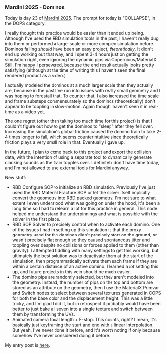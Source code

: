 ### Mardini 2025 - Dominos

Today is day 23 of [Mardini 2025][mardini-2025]. The prompt for today is "COLLAPSE",
in the DOPS category.

I really thought this practice would be easier than it ended up being. Although I've
used the RBD simulation tools in the past, I haven't really dug into them or performed
a large-scale or more complex simulation before. Dominos falling _should_ have been an
easy project, _theoretically_. It didn't end up working out that way, and I spent
3-4 hours just on getting the simulation right, even ignoring the dynamic pips via
Copernicus/MaterialX. Still, I'm happy I persevered, because the end result actually
looks pretty satisfying (although at the time of writing this I haven't seen the final
rendered product as a video.)

I actually modeled the dominos at a much larger scale than they actually are, because
in the past I've run into issues with really small geometry and I was hoping to forestall
that. To counter that, I also increased the time scale and frame substeps commensurately
so the dominos (theoretically) don't appear to be toppling in slow-motion. Again though,
haven't seen it in real-time as a video yet.

The one regret (other than taking too much time for this project) is that I couldn't
figure out how to get the dominos to "sleep" after they fell over. Increasing the
simulation's global friction caused the domino train to take 2-4 times longer to fall,
which seems counterintuitive since theoretically friction plays a very small role in
that. Eventually I gave up.

In the future, I plan to come back to this project and export the collision data,
with the intention of using a separate tool to dynamically generate clacking sounds
as the train topples over. I definitely don't have time today, and I'm not allowed
to use external tools for Mardini anyway.

New stuff:

  - RBD Configure SOP to initialize an RBD simulation. Previously I've just used the
    RBD Material Fracture SOP or let the solver itself implicitly convert the geometry
    into RBD packed geometry. I'm not sure to what extent I even understood what was
    going on under the hood, it's been a long time so I had to relearn a lot for this
    practice in general. This node helped me understand the underpinnings and what is
    possible with the solver in the first place.
  - RBD SOP Solver to precisely control when to activate each domino.
    One of the issues I had in setting up this simulation is that the proxy geometry used
    for the dominos didn't precisely start on the ground, or wasn't precisely flat enough
    so they caused spontaneous jitter and toppling over despite no collisions or forces
    applied to them (other than gravity). I attempted fiddling with many settings to get
    this working, but ultimately the best solution was to deactivate them at the start
    of the simulation, then programmatically activate them each frame if they are within
    a certain distance of an active domino. I learned a _lot_ setting this up, and future
    projects in this vein should be much easier.
  - The domino pips are randomly selected, but they aren't modeled into the geometry.
    Instead, the number of pips on the top and bottom are stored as an attribute on the
    geometry, then I use the MaterialX Primvar and Switch nodes to select between several
    textures generated in COPS for both the base color and the displacement height.
    This was a little tricky, and I'm glad I did it, but in retrospect it probably would
    have been better to just bake all seven into a single texture and switch between them
    by transforming the UVs.
  - Animated camera focal length + F-stop. This counts, right? I mean, it's basically
    just keyframing the start and end with a linear interpolation. But yeah, I've never
    done it before, and it's worth noting if only because somehow I've never considered
    doing it before.

My entry post is [here][entry-post].

[mardini-2025]: https://www.sidefx.com/community-main-menu/contests-jams/mardini-2025/
[entry-post]: https://www.sidefx.com/forum/topic/100256/?page=1#post-441420
